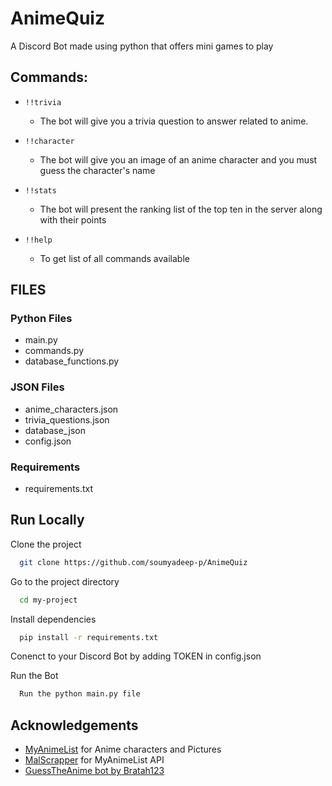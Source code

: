 
# AnimeQuiz

A Discord Bot made using python that offers mini games to play

## Commands:
- `!!trivia`
  - The bot will give you a trivia question to answer related to anime.

- `!!character`
  - The bot will give you an image of an anime character and you must guess the character's name

- `!!stats`
  - The bot will present the ranking list of the top ten in the server along with their points

- `!!help`
  - To get list of all commands available


## FILES

### Python Files
  - main.py
  - commands.py 
  - database_functions.py

### JSON Files
  - anime_characters.json 
  - trivia_questions.json
  - database_json
  - config.json

### Requirements
  - requirements.txt


## Run Locally

Clone the project

```bash
  git clone https://github.com/soumyadeep-p/AnimeQuiz
```

Go to the project directory

```bash
  cd my-project
```

Install dependencies

```bash
  pip install -r requirements.txt
```

Conenct to your Discord Bot by adding TOKEN in config.json


Run the Bot

```bash
  Run the python main.py file
```


## Acknowledgements

 - [MyAnimeList](https://myanimelist.net/) for Anime characters and Pictures
 - [MalScrapper](https://github.com/Kylart/MalScraper/tree/master) for MyAnimeList API 
 - [GuessTheAnime bot by Bratah123](https://github.com/Bratah123/GuessTheAnime#guesstheanime)


